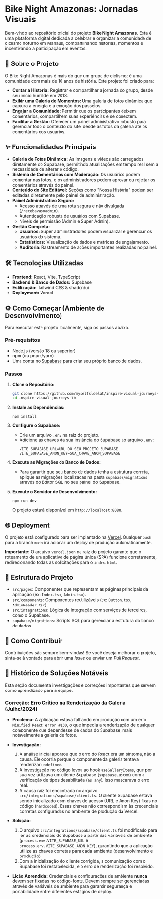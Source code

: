 # Bike Night Amazonas: Jornadas Visuais

Bem-vindo ao repositório oficial do projeto **Bike Night Amazonas**. Esta é uma plataforma digital dedicada a celebrar e organizar a comunidade de ciclismo noturno em Manaus, compartilhando histórias, momentos e incentivando a participação em eventos.

## 🚀 Sobre o Projeto

O Bike Night Amazonas é mais do que um grupo de ciclismo; é uma comunidade com mais de 10 anos de história. Este projeto foi criado para:

*   **Contar a História:** Registrar e compartilhar a jornada do grupo, desde seu início humilde em 2013.
*   **Exibir uma Galeria de Momentos:** Uma galeria de fotos dinâmica que captura a energia e a emoção dos passeios.
*   **Engajar a Comunidade:** Permitir que os participantes deixem comentários, compartilhem suas experiências e se conectem.
*   **Facilitar a Gestão:** Oferecer um painel administrativo robusto para gerenciar todo o conteúdo do site, desde as fotos da galeria até os comentários dos usuários.

## ✨ Funcionalidades Principais

*   **Galeria de Fotos Dinâmica:** As imagens e vídeos são carregados diretamente do Supabase, permitindo atualizações em tempo real sem a necessidade de alterar o código.
*   **Sistema de Comentários com Moderação:** Os usuários podem comentar nas fotos, e os administradores podem aprovar ou rejeitar os comentários através do painel.
*   **Conteúdo do Site Editável:** Seções como "Nossa História" podem ser editadas diretamente pelo painel de administração.
*   **Painel Administrativo Seguro:**
    *   Acesso através de uma rota segura e não divulgada (`/recebavasoadmin`).
    *   Autenticação robusta de usuários com Supabase.
    *   Níveis de permissão (Admin e Super Admin).
*   **Gestão Completa:**
    *   **Usuários:** Super administradores podem visualizar e gerenciar os usuários do sistema.
    *   **Estatísticas:** Visualização de dados e métricas de engajamento.
    *   **Auditoria:** Rastreamento de ações importantes realizadas no painel.

## 🛠️ Tecnologias Utilizadas

*   **Frontend:** React, Vite, TypeScript
*   **Backend & Banco de Dados:** Supabase
*   **Estilização:** Tailwind CSS & shadcn/ui
*   **Deployment:** Vercel

## ⚙️ Como Começar (Ambiente de Desenvolvimento)

Para executar este projeto localmente, siga os passos abaixo.

### Pré-requisitos

*   Node.js (versão 18 ou superior)
*   npm (ou pnpm/yarn)
*   Uma conta no [Supabase](https://supabase.com/) para criar seu próprio banco de dados.

### Passos

1.  **Clone o Repositório:**
    ```bash
    git clone https://github.com/myselfsldelat/inspire-visual-journeys-70.git
    cd inspire-visual-journeys-70
    ```

2.  **Instale as Dependências:**
    ```bash
    npm install
    ```

3.  **Configure o Supabase:**
    *   Crie um arquivo `.env` na raiz do projeto.
    *   Adicione as chaves da sua instância do Supabase ao arquivo `.env`:
        ```env
        VITE_SUPABASE_URL=URL_DO_SEU_PROJETO_SUPABASE
        VITE_SUPABASE_ANON_KEY=SUA_CHAVE_ANON_SUPABASE
        ```

4.  **Execute as Migrações do Banco de Dados:**
    *   Para garantir que seu banco de dados tenha a estrutura correta, aplique as migrações localizadas na pasta `supabase/migrations` através do Editor SQL no seu painel do Supabase.

5.  **Execute o Servidor de Desenvolvimento:**
    ```bash
    npm run dev
    ```
    O projeto estará disponível em `http://localhost:8080`.

## 🌐 Deployment

O projeto está configurado para ser implantado na [Vercel](https://vercel.com/). Qualquer `push` para a branch `main` irá acionar um deploy de produção automaticamente.

**Importante:** O arquivo `vercel.json` na raiz do projeto garante que o roteamento de um aplicativo de página única (SPA) funcione corretamente, redirecionando todas as solicitações para o `index.html`.

## 📂 Estrutura do Projeto

*   `src/pages`: Componentes que representam as páginas principais da aplicação (ex: `Index.tsx`, `Admin.tsx`).
*   `src/components`: Componentes reutilizáveis (ex: `Button.tsx`, `AdminHeader.tsx`).
*   `src/integrations`: Lógica de integração com serviços de terceiros, como o Supabase.
*   `supabase/migrations`: Scripts SQL para gerenciar a estrutura do banco de dados.

## 🤝 Como Contribuir

Contribuições são sempre bem-vindas! Se você deseja melhorar o projeto, sinta-se à vontade para abrir uma *Issue* ou enviar um *Pull Request*.

## 📜 Histórico de Soluções Notáveis

Esta seção documenta investigações e correções importantes que servem como aprendizado para a equipe.

### Correção: Erro Crítico na Renderização da Galeria (Julho/2024)

*   **Problema:** A aplicação estava falhando em produção com um erro `Minified React error #130`, o que impedia a renderização de qualquer componente que dependesse de dados do Supabase, mais notavelmente a galeria de fotos.

*   **Investigação:**
    1.  A análise inicial apontou que o erro do React era um sintoma, não a causa. Ele ocorria porque o componente da galeria tentava renderizar `undefined`.
    2.  A investigação no código levou ao hook `useGalleryItems`, que por sua vez utilizava um cliente Supabase (`supabaseCustom`) com a verificação de tipos desabilitada (`as any`). Isso mascarava o erro real.
    3.  A causa raiz foi encontrada no arquivo `src/integrations/supabase/client.ts`. O cliente Supabase estava sendo inicializado com chaves de acesso (URL e Anon Key) fixas no código (`hardcoded`). Essas chaves não correspondiam às credenciais corretas configuradas no ambiente de produção da Vercel.

*   **Solução:**
    1.  O arquivo `src/integrations/supabase/client.ts` foi modificado para ler as credenciais do Supabase a partir das variáveis de ambiente (`process.env.VITE_SUPABASE_URL` e `process.env.VITE_SUPABASE_ANON_KEY`), garantindo que a aplicação utilize as chaves corretas para cada ambiente (desenvolvimento e produção).
    2.  Com a inicialização do cliente corrigida, a comunicação com o Supabase foi restabelecida, e o erro de renderização foi resolvido.

*   **Lição Aprendida:** Credenciais e configurações de ambiente **nunca** devem ser fixadas no código-fonte. Devem sempre ser gerenciadas através de variáveis de ambiente para garantir segurança e portabilidade entre diferentes estágios de deploy.
